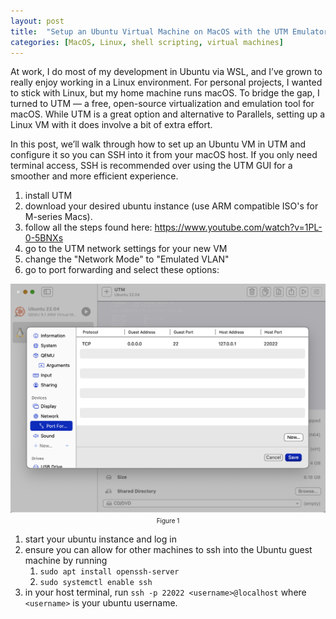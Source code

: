 ```yaml
---
layout: post
title:  "Setup an Ubuntu Virtual Machine on MacOS with the UTM Emulator"
categories: [MacOS, Linux, shell scripting, virtual machines]
---
```


At work, I do most of my development in Ubuntu via WSL, and I’ve grown to really enjoy working in a Linux environment. For personal projects, I wanted to stick with Linux, but my home machine runs macOS. To bridge the gap, I turned to UTM — a free, open-source virtualization and emulation tool for macOS. While UTM is a great option and alternative to Parallels, setting up a Linux VM with it does involve a bit of extra effort.

In this post, we’ll walk through how to set up an Ubuntu VM in UTM and configure it so you can SSH into it from your macOS host. If you only need terminal access, SSH is recommended over using the UTM GUI for a smoother and more efficient experience.

1. install UTM
1. download your desired ubuntu instance (use ARM compatible ISO's for M-series Macs).
1. follow all the steps found here: https://www.youtube.com/watch?v=1PL-0-5BNXs
1. go to the UTM network settings for your new VM
1. change the "Network Mode" to "Emulated VLAN"
1. go to port forwarding and select these options: 

<div style="display: flex;">
    <div style="flex: 100%; text-align: center;">
        <img src="/images/utm/port-forwarding.png" alt="Port forwarding">
        <span style="font-size: 10px">Figure 1</span>
    </div>
</div>

1. start your ubuntu instance and log in
1. ensure you can allow for other machines to ssh into the Ubuntu guest machine by running 
    1. `sudo apt install openssh-server`
    1. `sudo systemctl enable ssh`
1. in your host terminal, run `ssh -p 22022 <username>@localhost` where `<username>` is your ubuntu username.
